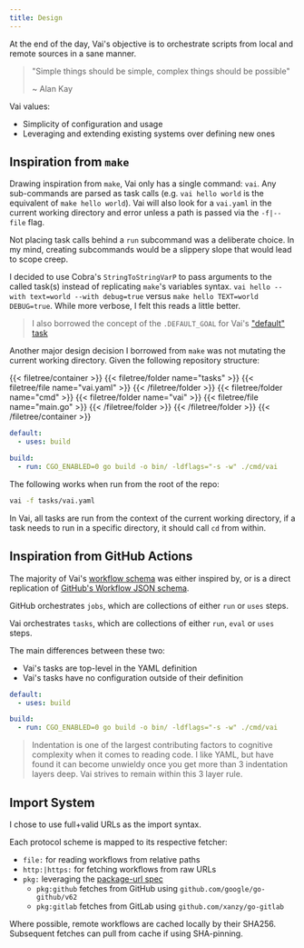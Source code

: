 ```yaml
---
title: Design
---
```


At the end of the day, Vai's objective is to orchestrate scripts from local and remote sources in a sane manner.

> "Simple things should be simple, complex things should be possible"
>
> ~ Alan Kay

Vai values:

- Simplicity of configuration and usage
- Leveraging and extending existing systems over defining new ones

## Inspiration from `make`

Drawing inspiration from `make`, Vai only has a single command: `vai`. Any sub-commands are parsed as task calls (e.g. `vai hello world` is the equivalent of `make hello world`). Vai will also look for a `vai.yaml` in the current working directory and error unless a path is passed via the `-f|--file` flag.

Not placing task calls behind a `run` subcommand was a deliberate choice. In my mind, creating subcommands would be a slippery slope that would lead to scope creep.

I decided to use Cobra's `StringToStringVarP` to pass arguments to the called task(s) instead of replicating `make`'s variables syntax. `vai hello --with text=world --with debug=true` versus `make hello TEXT=world DEBUG=true`. While more verbose, I felt this reads a little better.

> I also borrowed the concept of the `.DEFAULT_GOAL` for Vai's ["default" task](../cli#default-task)

Another major design decision I borrowed from `make` was not mutating the current working directory. Given the following repository structure:

{{< filetree/container >}}
  {{< filetree/folder name="tasks" >}}
    {{< filetree/file name="vai.yaml" >}}
  {{< /filetree/folder >}}
  {{< filetree/folder name="cmd" >}}
    {{< filetree/folder name="vai" >}}
      {{< filetree/file name="main.go" >}}
    {{< /filetree/folder >}}
  {{< /filetree/folder >}}
{{< /filetree/container >}}

```yaml {filename="tasks/vai.yaml"}
default:
  - uses: build

build:
  - run: CGO_ENABLED=0 go build -o bin/ -ldflags="-s -w" ./cmd/vai
```

The following works when run from the root of the repo:

```bash
vai -f tasks/vai.yaml
```

In Vai, all tasks are run from the context of the current working directory, if a task needs to run in a specific directory, it should call `cd` from within.

## Inspiration from GitHub Actions

The majority of Vai's [workflow schema](../schema-validation#raw-schema) was either inspired by, or is a direct replication of [GitHub's Workflow JSON schema](https://github.com/SchemaStore/schemastore/blob/master/src/schemas/json/github-workflow.json).

GitHub orchestrates `jobs`, which are collections of either `run` or `uses` steps.

Vai orchestrates `tasks`, which are collections of either `run`, `eval` or `uses` steps.

The main differences between these two:

- Vai's tasks are top-level in the YAML definition
- Vai's tasks have no configuration outside of their definition

```yaml {filename="vai.yaml"}
default:
  - uses: build

build:
  - run: CGO_ENABLED=0 go build -o bin/ -ldflags="-s -w" ./cmd/vai
```

> Indentation is one of the largest contributing factors to cognitive complexity when it comes to reading code. I like YAML, but have found it can become unwieldy once you get more than 3 indentation layers deep. Vai strives to remain within this 3 layer rule.

## Import System

I chose to use full+valid URLs as the import syntax.

Each protocol scheme is mapped to its respective fetcher:

- `file:` for reading workflows from relative paths
- `http:|https:` for fetching workflows from raw URLs
- `pkg:` leveraging the [package-url spec](https://github.com/package-url/purl-spec)
  - `pkg:github` fetches from GitHub using `github.com/google/go-github/v62`
  - `pkg:gitlab` fetches from GitLab using `github.com/xanzy/go-gitlab`

Where possible, remote workflows are cached locally by their SHA256. Subsequent fetches can pull from cache if using SHA-pinning.

<!--
## Testing

- testscript
- testify
- fuzzing
- coverage as a goal
-->
